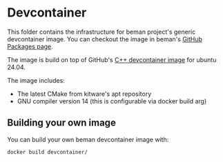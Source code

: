 # Devcontainer

<!-- SPDX-License-Identifier: 2.0 license with LLVM exceptions -->

This folder contains the infrastructure for beman project's 
generic devcontainer image. You can checkout the image in beman's 
[GitHub Packages page](https://github.com/orgs/bemanproject/packages/container/package/devcontainers).

The image is build on top of GitHub's 
[C++ devcontainer image](https://github.com/devcontainers/images/tree/main/src/cpp)
for ubuntu 24.04.

The image includes:

- The latest CMake from kitware's apt repository
- GNU compiler version 14 (this is configurable via docker build arg)

## Building your own image

You can build your own beman devcontainer image with:

```bash
docker build devcontainer/
```